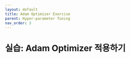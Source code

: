 ```yaml
---
layout: default
title: Adam Optimizer Exercise
parent: Hyper-parameter Tuning
nav_order: 3
---
```


# 실습: Adam Optimizer 적용하기

